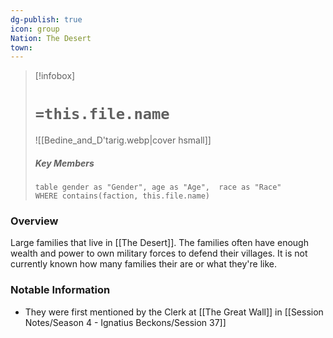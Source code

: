 ```yaml
---
dg-publish: true
icon: group
Nation: The Desert
town:
---
```

> [!infobox]
> 
># `=this.file.name`
> ![[Bedine_and_D'tarig.webp|cover hsmall]]
>  ##### Key Members
>  ```dataview
>  table gender as "Gender", age as "Age",  race as "Race"
>  WHERE contains(faction, this.file.name)
>  ```


### Overview
Large families that live in [[The Desert]]. The families often have enough wealth and power to own military forces to defend their villages. It is not currently known how many families their are or what they're like. 

### Notable Information
- They were first mentioned by the Clerk at [[The Great Wall]] in [[Session Notes/Season 4 - Ignatius Beckons/Session 37]]